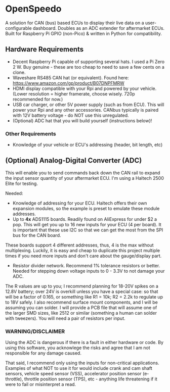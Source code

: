 # OpenSpeedo
A solution for CAN (bus) based ECUs to display their live data on a user-configurable dashboard. Doubles as an ADC extender for aftermarket ECUs. Built for Raspberry Pi GPIO (non-Pico) & written in Python for compatibility.


## Hardware Requirements
- Decent Raspberry Pi capable of supporting several hats. I used a Pi Zero 2 W. Buy genuine - these are too cheap to need to save a few cents on a clone. 
- Waveshare RS485 CAN hat (or equivalent). Found here: https://www.amazon.com/gp/product/B07DNPFMRW
- HDMI display compatible with your Rpi and powered by your vehicle. (Lower resolution = higher framerate, choose wisely. 720p recommended for now.)
- USB car charger, or other 5V power supply (such as from ECU). This will power your Rpi and any other accessories. CANbus typically is paired with 12V battery voltage - do NOT use this unregulated. 
- (Optional) ADC hat that you will build yourself (instructions below)!
  
### Other Requirements
- Knowledge of your vehicle or ECU's addressing (header, bit length, etc)

## (Optional) Analog-Digital Converter (ADC)
This will enable you to send commands back down the CAN rail to expand the input sensor quantity of your aftermarket ECU. I'm using a Haltech 2500 Elite for testing. 

Needed:
- Knowledge of addressing for your ECU. Haltech offers their own expansion modules, so the example is preset to emulate these module addresses. 
- Up to **4x** ADS1115 boards. Readily found on AliExpress for under $2 a pop. This will get you up to 16 new inputs for your ECU (4 per board). It is important that these use I2C so that we can get the most from the SPI bus for the CAN board.

These boards support 4 different addresses, thus, 4 is the max without multiplexing. Luckily, it is easy and cheap to duplicate this project multiple times if you need more inputs and don't care about the gauge/display part. 
- Resistor divider network. Recommend 1% tolerance resistors or better. Needed for stepping down voltage inputs to 0 - 3.3V to not damage your ADC. 

The R values are up to you; I recommend planning for 18-20V spikes on a 12.8V battery; over 24V is overkill unless you have a special case: so that will be a factor of 0.165, or something like R1 = 10k; R2 = 2.2k to regulate up to 18V safely. I also recommend surface mount components, and I will be assuming you can solder. I will provide a PCB file that will assume one of the larger SMD sizes, like 2512 or similar (something a human can solder with tweezers). You will need a pair of resistors per input. 

### WARNING/DISCLAIMER
Using the ADC is dangerous if there is a fault in either hardware or code. By using this software, you acknowlege the risks and agree that I am not responsible for any damage caused.

That said, I recommend only using the inputs for non-critical applications. Examples of what NOT to use it for would include crank and cam shaft sensors, vehicle speed sensor (VSS), accelerator position sensor (e-throttle), throttle position sensor (TPS), etc - anything life threatening if it were to fail or misinterpret a read. 
